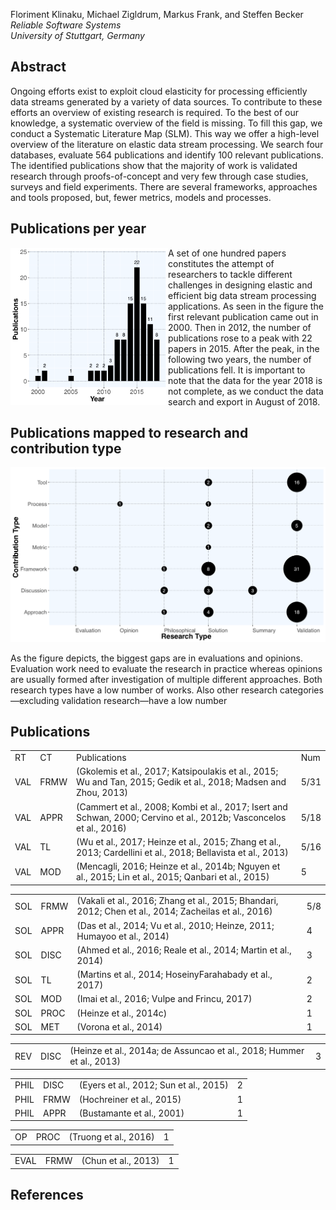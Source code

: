<link rel="stylesheet" href="https://use.fontawesome.com/releases/v5.0.10/css/all.css" integrity="sha384-+d0P83n9kaQMCwj8F4RJB66tzIwOKmrdb46+porD/OvrJ+37WqIM7UoBtwHO6Nlg" crossorigin="anonymous">

Floriment Klinaku, Michael Zigldrum, Markus Frank, and Steffen Becker</br>
<i>Reliable Software Systems</i></br>
<i>University of Stuttgart, Germany</i>

## Abstract 

Ongoing efforts exist to exploit cloud elasticity for processing efficiently data streams generated by a variety
of data sources. To contribute to these efforts an overview of existing research is required. To the best of our
knowledge, a systematic overview of the field is missing. To fill this gap, we conduct a Systematic Literature
Map (SLM). This way we offer a high-level overview of the literature on elastic data stream processing.
We search four databases, evaluate 564 publications and identify 100 relevant publications. The identified
publications show that the majority of work is validated research through proofs-of-concept and very few
through case studies, surveys and field experiments. There are several frameworks, approaches and tools
proposed, but, fewer metrics, models and processes.

## Publications per year

<div>
<img width="50%" align="left" src="pubperyear.png">  
<p> 
A set of one hundred papers constitutes the attempt of researchers to tackle different challenges in designing elastic and efficient big data stream processing applications. As seen in the figure the first relevant publication came out in 2000. Then in 2012, the number of publications rose to a peak with 22 papers in 2015. After the peak, in the following two years, the number of publications fell. It is important to note that the data for the year 2018 is not complete, as we conduct the data search and export in August of 2018.
</p>
</div>
</hr>

## Publications mapped to research and contribution type

<div>
  
  <img src="map.png">  

<p> 
As the figure depicts, the biggest gaps are in evaluations and opinions. Evaluation work need to evaluate the research in practice whereas opinions are usually formed after investigation of multiple different approaches. Both research types have a low number of works. Also other research categories—excluding validation research—have a low number
</p>
  
</div>

## Publications
<table>
  <tr><td>RT</td><td>CT</td><td>Publications</td><td>Num</td></tr>
  <tr><td>VAL</td><td>FRMW</td><td>(Gkolemis et al., 2017; Katsipoulakis et al., 2015; Wu and Tan, 2015; Gedik et al., 2018; Madsen and Zhou, 2013)</td><td>5/31</td></tr>
  <tr><td>VAL</td><td>APPR</td><td>(Cammert et al., 2008; Kombi et al., 2017; Isert and Schwan, 2000; Cervino et al., 2012b; Vasconcelos et al., 2016)</td><td>5/18</td></tr>
    <tr><td>VAL</td><td>TL</td><td>(Wu et al., 2017; Heinze et al., 2015; Zhang et al., 2013; Cardellini et al., 2018; Bellavista et al., 2013)</td><td>5/16</td></tr>
  <tr><td>VAL</td><td>MOD</td><td>(Mencagli, 2016; Heinze et al., 2014b; Nguyen et al., 2015; Lin et al., 2015; Qanbari et al., 2015)</td><td>5</td></tr>

</table>
<table>
    <tr><td>SOL</td><td>FRMW</td><td>(Vakali et al., 2016; Zhang et al., 2015; Bhandari, 2012; Chen et al., 2014; Zacheilas et al., 2016)</td><td>5/8</td></tr>
    <tr><td>SOL</td><td>APPR</td><td>(Das et al., 2014; Vu et al., 2010; Heinze, 2011; Humayoo et al., 2014)</td><td>4</td></tr>
    <tr><td>SOL</td><td>DISC</td><td>(Ahmed et al., 2016; Reale et al., 2014; Martin et al., 2014)</td><td>3</td></tr>
    <tr><td>SOL</td><td>TL</td><td>(Martins et al., 2014; HoseinyFarahabady et al., 2017)</td><td>2</td></tr>
    <tr><td>SOL</td><td>MOD</td><td>(Imai et al., 2016; Vulpe and Frincu, 2017)</td><td>2</td></tr>
    <tr><td>SOL</td><td>PROC</td><td>(Heinze et al., 2014c)</td><td>1</td></tr>
    <tr><td>SOL</td><td>MET</td><td>(Vorona et al., 2014)</td><td>1</td></tr>
</table>

<table>
    <tr><td>REV</td><td>DISC</td><td>(Heinze et al., 2014a; de Assuncao et al., 2018; Hummer et al., 2013)</td><td>3</td></tr>
</table>

<table>
      <tr><td>PHIL</td><td>DISC</td><td>(Eyers et al., 2012; Sun et al., 2015)</td><td>2</td></tr>
      <tr><td>PHIL</td><td>FRMW</td><td>(Hochreiner et al., 2015)</td><td>1</td></tr>
      <tr><td>PHIL</td><td>APPR</td><td>(Bustamante et al., 2001)</td><td>1</td></tr>
</table>

<table>
        <tr><td>OP</td><td>PROC</td><td>(Truong et al., 2016)</td><td>1</td></tr>
</table>

<table>
        <tr><td>EVAL</td><td>FRMW</td><td>(Chun et al., 2013)</td><td>1</td></tr>
</table>

## References


